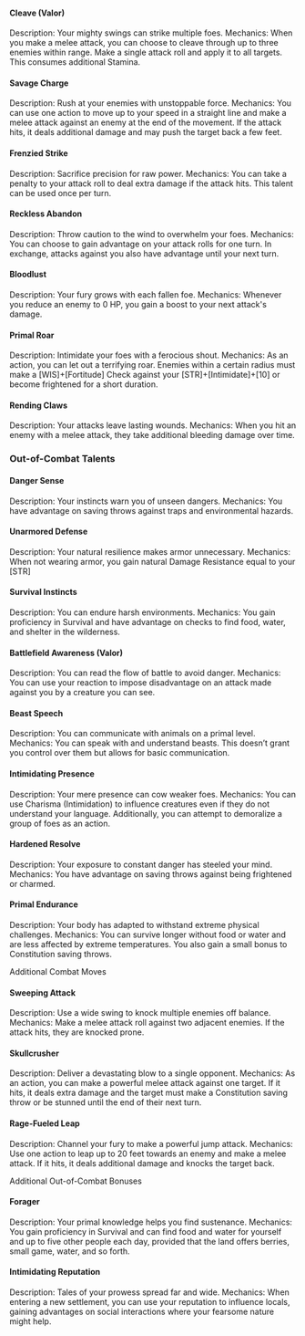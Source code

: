 #### Cleave (Valor)
Description: Your mighty swings can strike multiple foes.
Mechanics: When you make a melee attack, you can choose to cleave through up to three enemies within range. Make a single attack roll and apply it to all targets. This consumes additional Stamina.

#### Savage Charge
Description: Rush at your enemies with unstoppable force.
Mechanics: You can use one action to move up to your speed in a straight line and make a melee attack against an enemy at the end of the movement. If the attack hits, it deals additional damage and may push the target back a few feet.

#### Frenzied Strike
Description: Sacrifice precision for raw power.
Mechanics: You can take a penalty to your attack roll to deal extra damage if the attack hits. This talent can be used once per turn.

#### Reckless Abandon
Description: Throw caution to the wind to overwhelm your foes.
Mechanics: You can choose to gain advantage on your attack rolls for one turn. In exchange, attacks against you also have advantage until your next turn.

#### Bloodlust
Description: Your fury grows with each fallen foe.
Mechanics: Whenever you reduce an enemy to 0 HP, you gain a boost to your next attack's damage.

#### Primal Roar
Description: Intimidate your foes with a ferocious shout.
Mechanics: As an action, you can let out a terrifying roar. Enemies within a certain radius must make a [WIS]+[Fortitude] Check against your [STR]+[Intimidate]+[10] or become frightened for a short duration.

#### Rending Claws
Description: Your attacks leave lasting wounds.
Mechanics: When you hit an enemy with a melee attack, they take additional bleeding damage over time.

### Out-of-Combat Talents

#### Danger Sense
Description: Your instincts warn you of unseen dangers.
Mechanics: You have advantage on saving throws against traps and environmental hazards.

#### Unarmored Defense
Description: Your natural resilience makes armor unnecessary.
Mechanics: When not wearing armor, you gain natural Damage Resistance equal to your [STR]

#### Survival Instincts
Description: You can endure harsh environments.
Mechanics: You gain proficiency in Survival and have advantage on checks to find food, water, and shelter in the wilderness.

#### Battlefield Awareness (Valor)
Description: You can read the flow of battle to avoid danger.
Mechanics: You can use your reaction to impose disadvantage on an attack made against you by a creature you can see.

#### Beast Speech
Description: You can communicate with animals on a primal level.
Mechanics: You can speak with and understand beasts. This doesn’t grant you control over them but allows for basic communication.

#### Intimidating Presence
Description: Your mere presence can cow weaker foes.
Mechanics: You can use Charisma (Intimidation) to influence creatures even if they do not understand your language. Additionally, you can attempt to demoralize a group of foes as an action.

#### Hardened Resolve
   Description: Your exposure to constant danger has steeled your mind.
        Mechanics: You have advantage on saving throws against being frightened or charmed.

#### Primal Endurance
   Description: Your body has adapted to withstand extreme physical challenges.
        Mechanics: You can survive longer without food or water and are less affected by extreme temperatures. You also gain a small bonus to Constitution saving throws.

Additional Combat Moves

#### Sweeping Attack
  Description: Use a wide swing to knock multiple enemies off balance.
        Mechanics: Make a melee attack roll against two adjacent enemies. If the attack hits, they are knocked prone.

 #### Skullcrusher
   Description: Deliver a devastating blow to a single opponent.
        Mechanics: As an action, you can make a powerful melee attack against one target. If it hits, it deals extra damage and the target must make a Constitution saving throw or be stunned until the end of their next turn.

#### Rage-Fueled Leap
   Description: Channel your fury to make a powerful jump attack.
        Mechanics: Use one action to leap up to 20 feet towards an enemy and make a melee attack. If it hits, it deals additional damage and knocks the target back.

Additional Out-of-Combat Bonuses

#### Forager
   Description: Your primal knowledge helps you find sustenance.
        Mechanics: You gain proficiency in Survival and can find food and water for yourself and up to five other people each day, provided that the land offers berries, small game, water, and so forth.

#### Intimidating Reputation
Description: Tales of your prowess spread far and wide.
        Mechanics: When entering a new settlement, you can use your reputation to influence locals, gaining advantages on social interactions where your fearsome nature might help.
